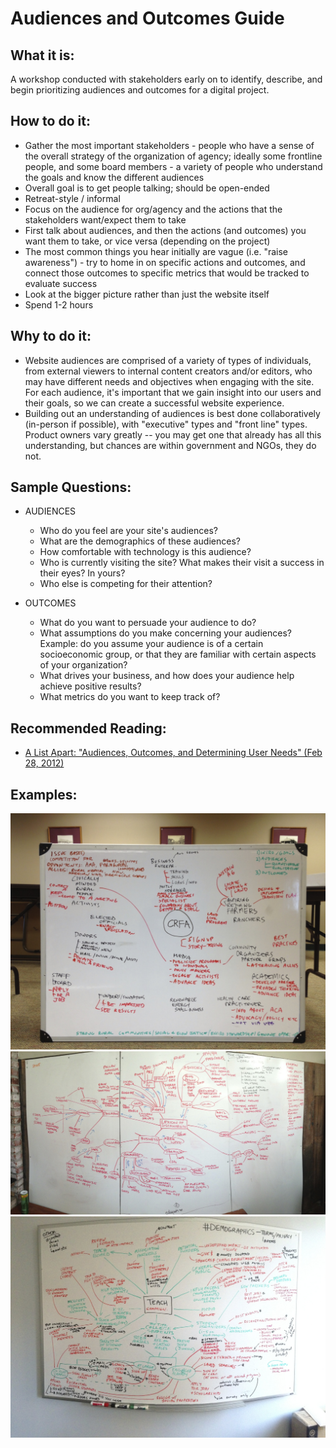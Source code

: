 # Audiences and Outcomes Guide

## What it is:

A workshop conducted with stakeholders early on to identify, describe, and begin prioritizing audiences and outcomes for a digital project.

## How to do it:

- Gather the most important stakeholders - people who have a sense of the overall strategy of the organization of agency; ideally some frontline people, and some board members - a variety of people who understand the goals and know the different audiences
- Overall goal is to get people talking; should be open-ended
- Retreat-style / informal
- Focus on the audience for org/agency and the actions that the stakeholders want/expect them to take
- First talk about audiences, and then the actions (and outcomes) you want them to take, or vice versa (depending on the project)
- The most common things you hear initially are vague (i.e. "raise awareness") - try to home in on specific actions and outcomes, and connect those outcomes to specific metrics that would be tracked to evaluate success
- Look at the bigger picture rather than just the website itself
- Spend 1-2 hours

## Why to do it:

- Website audiences are comprised of a variety of types of individuals, from external viewers to internal content creators and/or editors, who may have different needs and objectives when engaging with the site. For each audience, it's important that we gain insight into our users and their goals, so we can create a successful website experience.
- Building out an understanding of audiences is best done collaboratively (in-person if possible), with "executive" types and "front line" types. Product owners vary greatly -- you may get one that already has all this understanding, but chances are within government and NGOs, they do not.

## Sample Questions:

- AUDIENCES

  - Who do you feel are your site's audiences?
  - What are the demographics of these audiences?
  - How comfortable with technology is this audience?
  - Who is currently visiting the site? What makes their visit a success in their eyes? In yours?
  - Who else is competing for their attention?

- OUTCOMES
  - What do you want to persuade your audience to do?
  - What assumptions do you make concerning your audiences? Example: do you assume your audience is of a certain socioeconomic group, or that they are familiar with certain aspects of your organization?
  - What drives your business, and how does your audience help achieve positive results?
  - What metrics do you want to keep track of?

## Recommended Reading:

- [A List Apart: "Audiences, Outcomes, and Determining User Needs" (Feb 28, 2012)](http://alistapart.com/article/audiences-outcomes-and-determining-user-needs)

## Examples:

![CFRA example](assets/crfa-a-and-o.jpg "CFRA Example")
![Lexicon example](assets/lexicon-a-and-o.jpg "Lexicon Example")
![Teach example](assets/teach-a-and-o.jpg "Teach Example")
